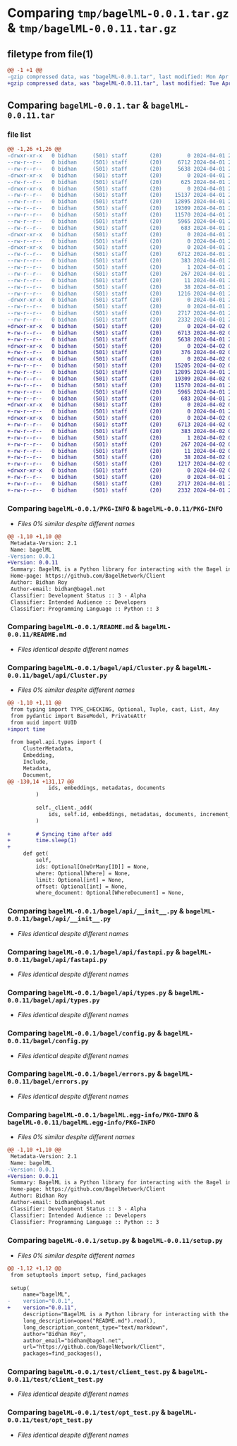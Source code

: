 # Comparing `tmp/bagelML-0.0.1.tar.gz` & `tmp/bagelML-0.0.11.tar.gz`

## filetype from file(1)

```diff
@@ -1 +1 @@
-gzip compressed data, was "bagelML-0.0.1.tar", last modified: Mon Apr  1 23:56:02 2024, max compression
+gzip compressed data, was "bagelML-0.0.11.tar", last modified: Tue Apr  2 01:19:00 2024, max compression
```

## Comparing `bagelML-0.0.1.tar` & `bagelML-0.0.11.tar`

### file list

```diff
@@ -1,26 +1,26 @@
-drwxr-xr-x   0 bidhan     (501) staff       (20)        0 2024-04-01 23:56:02.000883 bagelML-0.0.1/
--rw-r--r--   0 bidhan     (501) staff       (20)     6712 2024-04-01 23:56:02.000403 bagelML-0.0.1/PKG-INFO
--rw-r--r--   0 bidhan     (501) staff       (20)     5638 2024-04-01 23:36:02.000000 bagelML-0.0.1/README.md
-drwxr-xr-x   0 bidhan     (501) staff       (20)        0 2024-04-01 23:56:01.990350 bagelML-0.0.1/bagel/
--rw-r--r--   0 bidhan     (501) staff       (20)      625 2024-04-01 20:06:46.000000 bagelML-0.0.1/bagel/__init__.py
-drwxr-xr-x   0 bidhan     (501) staff       (20)        0 2024-04-01 23:56:01.994239 bagelML-0.0.1/bagel/api/
--rw-r--r--   0 bidhan     (501) staff       (20)    15137 2024-04-01 23:36:02.000000 bagelML-0.0.1/bagel/api/Cluster.py
--rw-r--r--   0 bidhan     (501) staff       (20)    12895 2024-04-01 23:36:02.000000 bagelML-0.0.1/bagel/api/__init__.py
--rw-r--r--   0 bidhan     (501) staff       (20)    19309 2024-04-01 23:36:02.000000 bagelML-0.0.1/bagel/api/fastapi.py
--rw-r--r--   0 bidhan     (501) staff       (20)    11570 2024-04-01 20:06:46.000000 bagelML-0.0.1/bagel/api/types.py
--rw-r--r--   0 bidhan     (501) staff       (20)     5965 2024-04-01 20:06:46.000000 bagelML-0.0.1/bagel/config.py
--rw-r--r--   0 bidhan     (501) staff       (20)      683 2024-04-01 20:06:46.000000 bagelML-0.0.1/bagel/errors.py
-drwxr-xr-x   0 bidhan     (501) staff       (20)        0 2024-04-01 23:56:01.994653 bagelML-0.0.1/bagel/utils/
--rw-r--r--   0 bidhan     (501) staff       (20)        0 2024-04-01 20:06:46.000000 bagelML-0.0.1/bagel/utils/__init__.py
-drwxr-xr-x   0 bidhan     (501) staff       (20)        0 2024-04-01 23:56:01.999744 bagelML-0.0.1/bagelML.egg-info/
--rw-r--r--   0 bidhan     (501) staff       (20)     6712 2024-04-01 23:56:01.000000 bagelML-0.0.1/bagelML.egg-info/PKG-INFO
--rw-r--r--   0 bidhan     (501) staff       (20)      383 2024-04-01 23:56:01.000000 bagelML-0.0.1/bagelML.egg-info/SOURCES.txt
--rw-r--r--   0 bidhan     (501) staff       (20)        1 2024-04-01 23:56:01.000000 bagelML-0.0.1/bagelML.egg-info/dependency_links.txt
--rw-r--r--   0 bidhan     (501) staff       (20)      267 2024-04-01 23:56:01.000000 bagelML-0.0.1/bagelML.egg-info/requires.txt
--rw-r--r--   0 bidhan     (501) staff       (20)       11 2024-04-01 23:56:01.000000 bagelML-0.0.1/bagelML.egg-info/top_level.txt
--rw-r--r--   0 bidhan     (501) staff       (20)       38 2024-04-01 23:56:02.000932 bagelML-0.0.1/setup.cfg
--rw-r--r--   0 bidhan     (501) staff       (20)     1216 2024-04-01 23:55:58.000000 bagelML-0.0.1/setup.py
-drwxr-xr-x   0 bidhan     (501) staff       (20)        0 2024-04-01 23:56:01.999143 bagelML-0.0.1/test/
--rw-r--r--   0 bidhan     (501) staff       (20)        0 2024-04-01 20:06:46.000000 bagelML-0.0.1/test/__init__.py
--rw-r--r--   0 bidhan     (501) staff       (20)     2717 2024-04-01 23:36:02.000000 bagelML-0.0.1/test/client_test.py
--rw-r--r--   0 bidhan     (501) staff       (20)     2332 2024-04-01 20:06:46.000000 bagelML-0.0.1/test/opt_test.py
+drwxr-xr-x   0 bidhan     (501) staff       (20)        0 2024-04-02 01:19:00.530842 bagelML-0.0.11/
+-rw-r--r--   0 bidhan     (501) staff       (20)     6713 2024-04-02 01:19:00.530388 bagelML-0.0.11/PKG-INFO
+-rw-r--r--   0 bidhan     (501) staff       (20)     5638 2024-04-01 23:36:02.000000 bagelML-0.0.11/README.md
+drwxr-xr-x   0 bidhan     (501) staff       (20)        0 2024-04-02 01:19:00.512940 bagelML-0.0.11/bagel/
+-rw-r--r--   0 bidhan     (501) staff       (20)      376 2024-04-02 01:18:41.000000 bagelML-0.0.11/bagel/__init__.py
+drwxr-xr-x   0 bidhan     (501) staff       (20)        0 2024-04-02 01:19:00.517767 bagelML-0.0.11/bagel/api/
+-rw-r--r--   0 bidhan     (501) staff       (20)    15205 2024-04-02 01:18:41.000000 bagelML-0.0.11/bagel/api/Cluster.py
+-rw-r--r--   0 bidhan     (501) staff       (20)    12895 2024-04-01 23:36:02.000000 bagelML-0.0.11/bagel/api/__init__.py
+-rw-r--r--   0 bidhan     (501) staff       (20)    19309 2024-04-02 01:00:08.000000 bagelML-0.0.11/bagel/api/fastapi.py
+-rw-r--r--   0 bidhan     (501) staff       (20)    11570 2024-04-01 20:06:46.000000 bagelML-0.0.11/bagel/api/types.py
+-rw-r--r--   0 bidhan     (501) staff       (20)     5965 2024-04-01 20:06:46.000000 bagelML-0.0.11/bagel/config.py
+-rw-r--r--   0 bidhan     (501) staff       (20)      683 2024-04-01 20:06:46.000000 bagelML-0.0.11/bagel/errors.py
+drwxr-xr-x   0 bidhan     (501) staff       (20)        0 2024-04-02 01:19:00.518717 bagelML-0.0.11/bagel/utils/
+-rw-r--r--   0 bidhan     (501) staff       (20)        0 2024-04-01 20:06:46.000000 bagelML-0.0.11/bagel/utils/__init__.py
+drwxr-xr-x   0 bidhan     (501) staff       (20)        0 2024-04-02 01:19:00.529718 bagelML-0.0.11/bagelML.egg-info/
+-rw-r--r--   0 bidhan     (501) staff       (20)     6713 2024-04-02 01:19:00.000000 bagelML-0.0.11/bagelML.egg-info/PKG-INFO
+-rw-r--r--   0 bidhan     (501) staff       (20)      383 2024-04-02 01:19:00.000000 bagelML-0.0.11/bagelML.egg-info/SOURCES.txt
+-rw-r--r--   0 bidhan     (501) staff       (20)        1 2024-04-02 01:19:00.000000 bagelML-0.0.11/bagelML.egg-info/dependency_links.txt
+-rw-r--r--   0 bidhan     (501) staff       (20)      267 2024-04-02 01:19:00.000000 bagelML-0.0.11/bagelML.egg-info/requires.txt
+-rw-r--r--   0 bidhan     (501) staff       (20)       11 2024-04-02 01:19:00.000000 bagelML-0.0.11/bagelML.egg-info/top_level.txt
+-rw-r--r--   0 bidhan     (501) staff       (20)       38 2024-04-02 01:19:00.530901 bagelML-0.0.11/setup.cfg
+-rw-r--r--   0 bidhan     (501) staff       (20)     1217 2024-04-02 01:18:50.000000 bagelML-0.0.11/setup.py
+drwxr-xr-x   0 bidhan     (501) staff       (20)        0 2024-04-02 01:19:00.528559 bagelML-0.0.11/test/
+-rw-r--r--   0 bidhan     (501) staff       (20)        0 2024-04-01 20:06:46.000000 bagelML-0.0.11/test/__init__.py
+-rw-r--r--   0 bidhan     (501) staff       (20)     2717 2024-04-01 23:36:02.000000 bagelML-0.0.11/test/client_test.py
+-rw-r--r--   0 bidhan     (501) staff       (20)     2332 2024-04-01 20:06:46.000000 bagelML-0.0.11/test/opt_test.py
```

### Comparing `bagelML-0.0.1/PKG-INFO` & `bagelML-0.0.11/PKG-INFO`

 * *Files 0% similar despite different names*

```diff
@@ -1,10 +1,10 @@
 Metadata-Version: 2.1
 Name: bagelML
-Version: 0.0.1
+Version: 0.0.11
 Summary: BagelML is a Python library for interacting with the Bagel inference and vector embedding API.
 Home-page: https://github.com/BagelNetwork/Client
 Author: Bidhan Roy
 Author-email: bidhan@bagel.net
 Classifier: Development Status :: 3 - Alpha
 Classifier: Intended Audience :: Developers
 Classifier: Programming Language :: Python :: 3
```

### Comparing `bagelML-0.0.1/README.md` & `bagelML-0.0.11/README.md`

 * *Files identical despite different names*

### Comparing `bagelML-0.0.1/bagel/api/Cluster.py` & `bagelML-0.0.11/bagel/api/Cluster.py`

 * *Files 0% similar despite different names*

```diff
@@ -1,10 +1,11 @@
 from typing import TYPE_CHECKING, Optional, Tuple, cast, List, Any
 from pydantic import BaseModel, PrivateAttr
 from uuid import UUID
+import time
 
 from bagel.api.types import (
     ClusterMetadata,
     Embedding,
     Include,
     Metadata,
     Document,
@@ -130,14 +131,17 @@
             ids, embeddings, metadatas, documents
         )
 
         self._client._add(
             ids, self.id, embeddings, metadatas, documents, increment_index
         )
 
+        # Syncing time after add
+        time.sleep(1)
+
     def get(
         self,
         ids: Optional[OneOrMany[ID]] = None,
         where: Optional[Where] = None,
         limit: Optional[int] = None,
         offset: Optional[int] = None,
         where_document: Optional[WhereDocument] = None,
```

### Comparing `bagelML-0.0.1/bagel/api/__init__.py` & `bagelML-0.0.11/bagel/api/__init__.py`

 * *Files identical despite different names*

### Comparing `bagelML-0.0.1/bagel/api/fastapi.py` & `bagelML-0.0.11/bagel/api/fastapi.py`

 * *Files identical despite different names*

### Comparing `bagelML-0.0.1/bagel/api/types.py` & `bagelML-0.0.11/bagel/api/types.py`

 * *Files identical despite different names*

### Comparing `bagelML-0.0.1/bagel/config.py` & `bagelML-0.0.11/bagel/config.py`

 * *Files identical despite different names*

### Comparing `bagelML-0.0.1/bagel/errors.py` & `bagelML-0.0.11/bagel/errors.py`

 * *Files identical despite different names*

### Comparing `bagelML-0.0.1/bagelML.egg-info/PKG-INFO` & `bagelML-0.0.11/bagelML.egg-info/PKG-INFO`

 * *Files 0% similar despite different names*

```diff
@@ -1,10 +1,10 @@
 Metadata-Version: 2.1
 Name: bagelML
-Version: 0.0.1
+Version: 0.0.11
 Summary: BagelML is a Python library for interacting with the Bagel inference and vector embedding API.
 Home-page: https://github.com/BagelNetwork/Client
 Author: Bidhan Roy
 Author-email: bidhan@bagel.net
 Classifier: Development Status :: 3 - Alpha
 Classifier: Intended Audience :: Developers
 Classifier: Programming Language :: Python :: 3
```

### Comparing `bagelML-0.0.1/setup.py` & `bagelML-0.0.11/setup.py`

 * *Files 0% similar despite different names*

```diff
@@ -1,12 +1,12 @@
 from setuptools import setup, find_packages
 
 setup(
     name="bagelML",
-    version="0.0.1",
+    version="0.0.11",
     description="BagelML is a Python library for interacting with the Bagel inference and vector embedding API.",
     long_description=open("README.md").read(),
     long_description_content_type="text/markdown",
     author="Bidhan Roy",
     author_email="bidhan@bagel.net",
     url="https://github.com/BagelNetwork/Client",
     packages=find_packages(),
```

### Comparing `bagelML-0.0.1/test/client_test.py` & `bagelML-0.0.11/test/client_test.py`

 * *Files identical despite different names*

### Comparing `bagelML-0.0.1/test/opt_test.py` & `bagelML-0.0.11/test/opt_test.py`

 * *Files identical despite different names*


